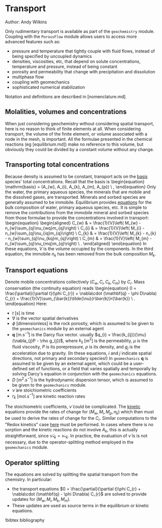 # Transport

Author: Andy Wilkins

Only rudimentary transport is available as part of the `geochemistry` module.  Coupling with the `PorousFlow` module allows users to access more advanced features such as:

- pressure and temperature that tightly couple with fluid flows, instead of being specified by uncoupled dynamics
- densities, viscosities, etc, that depend on solute concentrations, temperature and pressure, instead of being constant
- porosity and permeability that change with precipitation and dissolution
- multiphase flow
- coupling with geomechanics
- sophisticated numerical stabilization

Notation and definitions are described in [nomenclature.md].

## Molalities, volumes and concentrations

When just considering geochemistry without considering spatial transport, here is no reason to think of finite elements at all.  When considering transport, the volume of the finite element, or volume associated with a node in the mesh, is important.  All the formulae presented in the chemical reactions (eg [equilibrium.md]) make no reference to this volume, but obviously they could be divided by a constant volume without any change.

## Transporting total concentrations

Because density is assumed to be constant, transport acts on the [basis](basis.md) species' total concentrations.  Recall that the basis is
\begin{equation}
\mathrm{basis} = (A_{w}, A_{i}, A_{k}, A_{m}, A_{p}) \ ,
\end{equation}
Only the water, the primary aqueous species, the minerals that are mobile and the dissolved gases, are transported.  Minerals and sorbed species are generally assumed to be immobile.  Equilibrium  provides [equations](equilibrium.md) for the bulk composition of water, primary aqueous species, etc.  It is simple to remove the contributions from the immobile mineral and sorbed species from those formulae to provide the concentrations involved in transport:
\begin{equation}
\begin{aligned}
C_{w} & = \frac{1}{V}\left( M_{w} - n_{w}\sum_{q}\nu_{wq}m_{q}\right) \\
C_{i} & = \frac{1}{V}\left( M_{i} - n_{w}\sum_{q}\nu_{iq}m_{q}\right) \\
C_{k} & = \frac{1}{V}\left( M_{k} - n_{k} - n_{w}\sum_{q}\nu_{kq}m_{q}\right) \\
C_{m} & = \frac{1}{V}\left( M_{m} - n_{w}\sum_{q}\nu_{mq}m_{q}\right) \ .
\end{aligned}
\end{equation}
In these equations, $V$ is the volume occupied by the components.  In the third equation, the immobile $n_{k}$ has been removed from the bulk composition $M_{k}$.

## Transport equations

Denote mobile concentrations collectively $(C_{w}, C_{i}, C_{k}, C_{m})$ by $C_{r}$.  Mass conservation (the continuity equation) reads
\begin{equation}
0 = \frac{\partial}{\partial t}(\phi C_{r}) + \nabla\cdot (\mathbf{q} - \phi D\nabla) C_{r} + \frac{1}{V}\sum_{\bar{k}}\tilde{\nu}_{r\bar{k}}r_{\bar{k}} \ .
\end{equation}
Here:

- $t$ \[s\] is time
- $\nabla$ is the vector spatial derivatives
- $\phi$ \[dimensionless\] is the rock porosity, which is assumed to be given to the `geomechanics` module by an external agent
- $\mathbf{q}$ \[m.s$^{-1}$\] is the Darcy flux vector.  usually $q_{i} = \frac{k_{ij}}{\mu}(\nabla_{j}P - \rho g_{j})$, where $k_{ij}$ \[m$^{2}$\] is the permeability, $\mu$ is the fluid viscosity, $P$ is its porepressure, $\rho$ is its density, and $g_{j}$ is the acceleration due to gravity.  (In these equations, $i$ and $j$ indicate spatial directions, not primary and secondary species!)  In `geomechanics` $\mathbf{q}$ is assumed to be given by an external agent, which could be a user-defined set of functions, or a field that varies spatially and temporally by solving Darcy's equation in conjunction with the `geomechanics` equations.
- $D$ \[m$^{2}$.s$^{-1}$\] is the hydrodynamic dispersion tensor, which is assumed to be given to the `geomechanics` module.
- $\tilde{\nu}$ are stoichiometric coefficients
- $r_{\bar{k}}$ \[mol.s$^{-1}$\] are kinetic reaction rates

The stoichiometric coefficients, $\tilde{\nu}$ could be complicated.  The [kinetic](kinetics.md) equations provide the rates of change for $(M_{w}, M_{i}, M_{p}, n_{\bar{k}})$ which then must be used to derive the rates of change for the $C_{r}$.  Similar computations to the "Redox kinetics" case [here](kinetics.md) must be performed.  In cases where there is no sorption and the kinetic reactions do not involve $A_{k}$, this is actually straightforward, since $\tilde{\nu}_{\ast\bar{k}} = \nu_{\ast\bar{k}}$.  In practice, the evaluation of $\tilde{\nu}$ is is not necessary, due to the operator-splitting method employed in the `geomechanics` module.

## Operator splitting

The equations are solved by splitting the spatial transport from the chemistry.  In particular:

- the transport equations $0 = \frac{\partial}{\partial t}\phi C_{r} + \nabla\cdot (\mathbf{q} - \phi D\nabla) C_{r}$ are solved to provide updates for $(M_{w}, M_{i}, M_{k}, M_{m})$.
- These updates are used as source terms in the equilibrium or kinetic equations.




!bibtex bibliography
